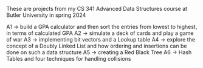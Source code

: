 These are projects from my CS 341 Advanced Data Structures course at Butler University in spring 2024

A1 -> build a GPA calculator and then sort the entries from lowest to highest, in terms of calculated GPA
A2 -> simulate a deck of cards and play a game of war
A3 -> implementing bit vectors and a Lookup table
A4 -> explore the concept of a Doubly Linked List and how ordering and insertions can be done on such a data structure
A5 -> creating a Red Black Tree
A6 -> Hash Tables and four techniques for handling collisions  
